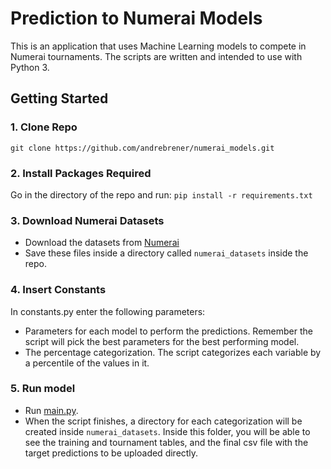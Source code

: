 # Prediction to Numerai Models

This is an application that uses Machine Learning models to compete in Numerai tournaments. The scripts are written and intended to use with Python 3.

## Getting Started

### 1. Clone Repo

`git clone https://github.com/andrebrener/numerai_models.git`

### 2. Install Packages Required

Go in the directory of the repo and run:
```pip install -r requirements.txt```

### 3. Download Numerai Datasets
- Download the datasets from [Numerai](https://numer.ai/)
- Save these files inside a directory called `numerai_datasets` inside the repo.

### 4. Insert Constants

In constants.py enter the following parameters:

- Parameters for each model to perform the predictions. Remember the script will pick the best parameters for the best performing model.
- The percentage categorization. The script categorizes each variable by a percentile of the values in it.

### 5. Run model

- Run [main.py](https://github.com/andrebrener/numerai_models/blob/master/main.py).
- When the script finishes, a directory for each categorization will be created inside `numerai_datasets`. Inside this folder, you will be able to see the training and tournament tables, and the final csv file with the target predictions to be uploaded directly.
